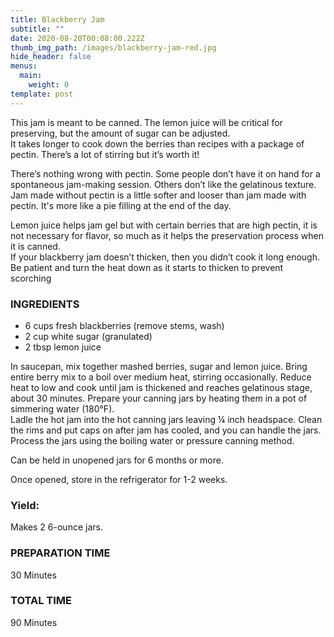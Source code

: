 ```yaml
---
title: Blackberry Jam
subtitle: ""
date: 2020-08-20T00:08:00.222Z
thumb_img_path: /images/blackberry-jam-red.jpg
hide_header: false
menus:
  main:
    weight: 0
template: post
---
```

This jam is meant to be canned. The lemon juice will be critical for preserving, but the amount of sugar can be adjusted.  It takes longer to cook down the berries than recipes with a package of pectin. There’s a lot of stirring but it’s worth it!

There’s nothing wrong with pectin.  Some people don’t have it on hand for a spontaneous jam-making session. Others don’t like the gelatinous texture. Jam made without pectin is a little softer and looser than jam made with pectin. It's more like a pie filling at the end of the day.
 
Lemon juice helps jam gel but with certain berries that are high pectin, it is not necessary for flavor, so much as it helps the preservation process when it is canned.  
If your blackberry jam doesn’t thicken, then you didn’t cook it long enough.  Be patient and turn the heat down as it starts to thicken to prevent scorching

### INGREDIENTS
- 6 cups fresh blackberries (remove stems, wash)
- 2 cup white sugar (granulated)
- 2 tbsp lemon juice

In saucepan, mix together mashed berries, sugar and lemon juice. 
Bring entire berry mix to a boil over medium heat, stirring occasionally. Reduce heat to low and cook until jam is thickened and reaches gelatinous stage, about 30 minutes. 
Prepare your canning jars by heating them in a pot of simmering water (180°F).  
Ladle the hot jam into the hot canning jars leaving ¼ inch headspace. 
Clean the rims and put caps on after jam has cooled, and you can handle the jars. Process the jars using the boiling water or pressure canning method.

Can be held in unopened jars for 6 months or more.

Once opened, store in the refrigerator for 1-2 weeks.

### Yield: 
Makes 2 6-ounce jars.

### PREPARATION TIME
30 Minutes

### TOTAL TIME
90 Minutes
